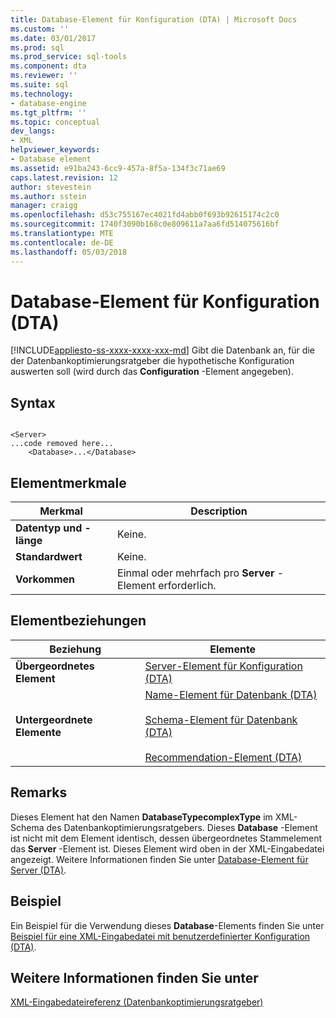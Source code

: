 ```yaml
---
title: Database-Element für Konfiguration (DTA) | Microsoft Docs
ms.custom: ''
ms.date: 03/01/2017
ms.prod: sql
ms.prod_service: sql-tools
ms.component: dta
ms.reviewer: ''
ms.suite: sql
ms.technology:
- database-engine
ms.tgt_pltfrm: ''
ms.topic: conceptual
dev_langs:
- XML
helpviewer_keywords:
- Database element
ms.assetid: e91ba243-6cc9-457a-8f5a-134f3c71ae69
caps.latest.revision: 12
author: stevestein
ms.author: sstein
manager: craigg
ms.openlocfilehash: d53c755167ec4021fd4abb0f693b92615174c2c0
ms.sourcegitcommit: 1740f3090b168c0e809611a7aa6fd514075616bf
ms.translationtype: MTE
ms.contentlocale: de-DE
ms.lasthandoff: 05/03/2018
---
```

# <a name="database-element-for-configuration-dta"></a>Database-Element für Konfiguration (DTA)
[!INCLUDE[appliesto-ss-xxxx-xxxx-xxx-md](../../includes/appliesto-ss-xxxx-xxxx-xxx-md.md)]
  Gibt die Datenbank an, für die der Datenbankoptimierungsratgeber die hypothetische Konfiguration auswerten soll (wird durch das **Configuration** -Element angegeben).  
  
## <a name="syntax"></a>Syntax  
  
```  
  
<Server>  
...code removed here...  
    <Database>...</Database>  
```  
  
## <a name="element-characteristics"></a>Elementmerkmale  
  
|Merkmal|Description|  
|--------------------|-----------------|  
|**Datentyp und -länge**|Keine.|  
|**Standardwert**|Keine.|  
|**Vorkommen**|Einmal oder mehrfach pro **Server** -Element erforderlich.|  
  
## <a name="element-relationships"></a>Elementbeziehungen  
  
|Beziehung|Elemente|  
|------------------|--------------|  
|**Übergeordnetes Element**|[Server-Element für Konfiguration &#40;DTA&#41;](../../tools/dta/server-element-for-configuration-dta.md)|  
|**Untergeordnete Elemente**|[Name-Element für Datenbank &#40;DTA&#41;](../../tools/dta/name-element-for-database-dta.md)<br /><br /> [Schema-Element für Datenbank &#40;DTA&#41;](../../tools/dta/schema-element-for-database-dta.md)<br /><br /> [Recommendation-Element &#40;DTA&#41;](../../tools/dta/recommendation-element-dta.md)|  
  
## <a name="remarks"></a>Remarks  
 Dieses Element hat den Namen **DatabaseTypecomplexType** im XML-Schema des Datenbankoptimierungsratgebers. Dieses **Database** -Element ist nicht mit dem Element identisch, dessen übergeordnetes Stammelement das **Server** -Element ist. Dieses Element wird oben in der XML-Eingabedatei angezeigt. Weitere Informationen finden Sie unter [Database-Element für Server &#40;DTA&#41;](../../tools/dta/database-element-for-server-dta.md).  
  
## <a name="example"></a>Beispiel  
 Ein Beispiel für die Verwendung dieses **Database**-Elements finden Sie unter [Beispiel für eine XML-Eingabedatei mit benutzerdefinierter Konfiguration &#40;DTA&#41;](../../tools/dta/xml-input-file-sample-with-user-specified-configuration-dta.md).  
  
## <a name="see-also"></a>Weitere Informationen finden Sie unter  
 [XML-Eingabedateireferenz &#40;Datenbankoptimierungsratgeber&#41;](../../tools/dta/xml-input-file-reference-database-engine-tuning-advisor.md)  
  
  
